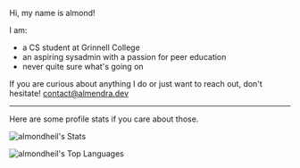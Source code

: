 Hi, my name is almond!

I am:
- a CS student at Grinnell College
- an aspiring sysadmin with a passion for peer education
- never quite sure what's going on

If you are curious about anything I do or just want to reach out, don't hesitate! [contact@almendra.dev](mailto:contact@almendra.dev)

---

Here are some profile stats if you care about those.

![almondheil's Stats](https://github-readme-stats.vercel.app/api?username=almondheil&theme=dark&show_icons=true&hide_border=false&count_private=true)

![almondheil's Top Languages](https://github-readme-stats.vercel.app/api/top-langs/?username=almondheil&theme=dark&show_icons=true&hide_border=false&layout=compact)
